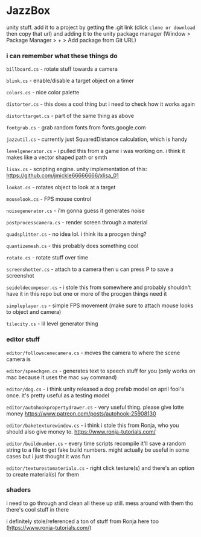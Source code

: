 # JazzBox
 unity stuff. add it to a project by getting the .git link (click `clone or download` then copy that url) and adding it to the unity package manager (Window > Package Manager > + > Add package from Git URL)

### i can remember what these things do

`billboard.cs` - rotate stuff towards a camera

`blink.cs` - enable/disable a target object on a timer

`colors.cs` - nice color palette

`distorter.cs` - this does a cool thing but i need to check how it works again

`distorttarget.cs` - part of the same thing as above

`fontgrab.cs` - grab random fonts from fonts.google.com

`jazzutil.cs` - currently just SquaredDistance calculation, which is handy

`levelgenerator.cs` - i pulled this from a game i was working on. i think it makes like a vector shaped path or smth

`lisax.cs` - scripting engine. unity implementation of this: https://github.com/jmickle66666666/xlisa_01

`lookat.cs` - rotates object to look at a target

`mouselook.cs` - FPS mouse control

`noisegenerator.cs` - i'm gonna guess it generates noise

`postprocesscamera.cs` - render screen through a material

`quadsplitter.cs` - no idea lol. i think its a procgen thing?

`quantizemesh.cs` - this probably does something cool

`rotate.cs` - rotate stuff over time

`screenshotter.cs` - attach to a camera then u can press P to save a screenshot

`seideldecomposer.cs` - i stole this from somewhere and probably shouldn't have it in this repo but one or more of the procgen things need it

`simpleplayer.cs` - simple FPS movement (make sure to attach mouse looks to object and camera)

`tilecity.cs` - lil level generator thing

### editor stuff

`editor/followscenecamera.cs` - moves the camera to where the scene camera is

`editor/speechgen.cs` - generates text to speech stuff for you (only works on mac because it uses the mac `say` command)

`editor/dog.cs` - i think unity released a dog prefab model on april fool's once. it's pretty useful as a testing model

`editor/autohookpropertydrawer.cs` - very useful thing. please give lotte money https://www.patreon.com/posts/autohook-25908130

`editor/baketexturewindow.cs` - i think i stole this from Ronja, who you should also give money to. https://www.ronja-tutorials.com/

`editor/buildnumber.cs` - every time scripts recompile it'll save a random string to a file to get fake build numbers. might actually be useful in some cases but i just thought it was fun

`editor/texturestomaterials.cs` - right click texture(s) and there's an option to create material(s) for them

### shaders

i need to go through and clean all these up still. mess around with them tho there's cool stuff in there

i definitely stole/referenced a ton of stuff from Ronja here too (https://www.ronja-tutorials.com/) 
